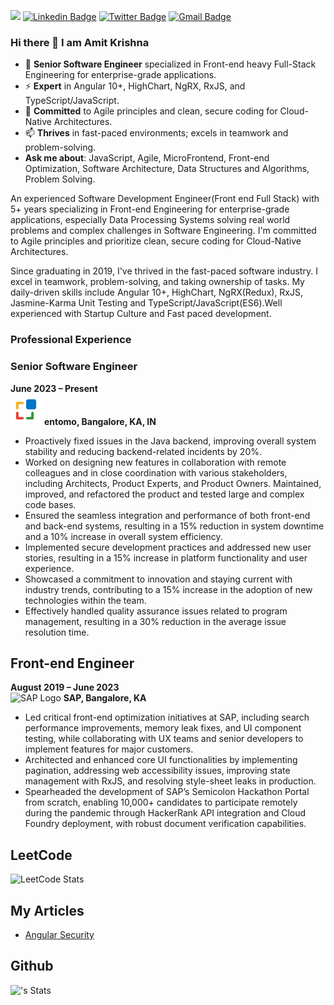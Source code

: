 ![](https://komarev.com/ghpvc/?username=amitkrishna&label=PROFILE+VIEWS&color=blue)
[![Linkedin Badge](https://img.shields.io/badge/-amitkrishnasde-0072b1?style=flat&logo=Linkedin&logoColor=white&link=https://www.linkedin.com/in/amitkrishnasde/)](https://www.linkedin.com/in/amitkrishnasde/) 
 [![Twitter Badge](https://img.shields.io/badge/-amit_krishna_-00acee?style=flat&logo=twitter&logoColor=white&link=https://twitter.com/amit_krishna_/)](https://www.twitter.com/amit_krishna_/)
[![Gmail Badge](https://img.shields.io/badge/-work.amitkrishna@gmail.com-c14438?style=flat&logo=Gmail&logoColor=white&link=mailto:work.amitkrishna@gmail.com)](mailto:work.amitkrishna@gmail.com)

### Hi there 👋 I am Amit Krishna
   - 🌱 **Senior Software Engineer** specialized in Front-end heavy Full-Stack Engineering for enterprise-grade applications.
   - ⚡ **Expert** in Angular 10+, HighChart, NgRX, RxJS, and TypeScript/JavaScript.
   - 👯 **Committed** to Agile principles and clean, secure coding for Cloud-Native Architectures.
   - 📫 **Thrives** in fast-paced environments; excels in teamwork and problem-solving.
   - **Ask me about**: JavaScript, Agile, MicroFrontend, Front-end Optimization, Software Architecture, Data Structures and Algorithms, Problem Solving.

An experienced Software Development Engineer(Front end Full Stack) with 5+ years specializing in Front-end Engineering for enterprise-grade applications, especially Data Processing Systems solving real world problems and complex challenges in Software Engineering. I'm committed to Agile principles and prioritize clean, secure coding for Cloud-Native Architectures.

Since graduating in 2019, I've thrived in the fast-paced software industry. I excel in teamwork, problem-solving, and taking ownership of tasks. My daily-driven skills include Angular 10+, HighChart, NgRX(Redux), RxJS, Jasmine-Karma Unit Testing and TypeScript/JavaScript(ES6).Well experienced with Startup Culture and Fast paced development.
### Professional Experience

### Senior Software Engineer
**June 2023 – Present**  
<img src="entomo_logo.jpg" alt="Entomo Logo" width="50" height="50">
**entomo, Bangalore, KA, IN**

- Proactively fixed issues in the Java backend, improving overall system stability and reducing backend-related incidents by 20%.
- Worked on designing new features in collaboration with remote colleagues and in close coordination with various stakeholders, including Architects, Product Experts, and Product Owners. Maintained, improved, and refactored the product and tested large and complex code bases.
- Ensured the seamless integration and performance of both front-end and back-end systems, resulting in a 15% reduction in system downtime and a 10% increase in overall system efficiency.
- Implemented secure development practices and addressed new user stories, resulting in a 15% increase in platform functionality and user experience.
- Showcased a commitment to innovation and staying current with industry trends, contributing to a 15% increase in the adoption of new technologies within the team.
- Effectively handled quality assurance issues related to program management, resulting in a 30% reduction in the average issue resolution time.

## Front-end Engineer
**August 2019 – June 2023**  
<img src="https://upload.wikimedia.org/wikipedia/commons/5/59/SAP_2011_logo.svg" alt="SAP Logo" width="70" height="50">
**SAP, Bangalore, KA**

- Led critical front-end optimization initiatives at SAP, including search performance improvements, memory leak fixes, and UI component testing, while collaborating with UX teams and senior developers to implement features for major customers.
- Architected and enhanced core UI functionalities by implementing pagination, addressing web accessibility issues, improving state management with RxJS, and resolving style-sheet leaks in production.
- Spearheaded the development of SAP’s Semicolon Hackathon Portal from scratch, enabling 10,000+ candidates to participate remotely during the pandemic through HackerRank API integration and Cloud Foundry deployment, with robust document verification capabilities.

## LeetCode

   ![LeetCode Stats](https://leetcard.jacoblin.cool/amit_krishna_)

## My Articles
- [Angular Security](https://amitkrishnatech.substack.com/p/ngsecbrokenaccesscontrol?r=2052gt&utm_campaign=post&utm_medium=web&triedRedirect=true)

## Github
![<amitkrishna>'s Stats](https://github-readme-stats.vercel.app/api?username=amitkrishna&theme=vue-dark&show_icons=true&hide_border=true&count_private=true)

<!--  ## Github

   ![GithubStats](https://github-readme-stats.vercel.app/api?username=amitkrishna&show_icons=true&title_color=blue&icon_color=bluef&text_color=red&bg_color=green)

 #![Programming_Language_Stat](https://github-readme-stats.vercel.app/api/top-langs/?username=amitkrishna&layout=compact&theme=dark) -->



<!--
**amitkrishna/amitkrishna** is a ✨ _special_ ✨ repository because its `README.md` (this file) appears on your GitHub profile.

Here are some ideas to get you started:

- 🔭 I’m currently working on ...
- 🌱 I’m currently learning ...
- 👯 I’m looking to collaborate on ...
- 🤔 I’m looking for help with ...
- 💬 Ask me about ...
- 📫 How to reach me: ...
- 😄 Pronouns: ...
- ⚡ Fun fact: ...
   Software Developer Intern @SAP 💻                                  
  🎓 Grad. Student Software Engineering  |   Problem Solver  | Dev-ops   | K8s | Helm
  
  
  
   Grad. Student Software Engineering  |   Problem Solver  | Dev-ops   | K8s | Helm | Jenkins | Kyma | Gardner | Grafana 


-->
